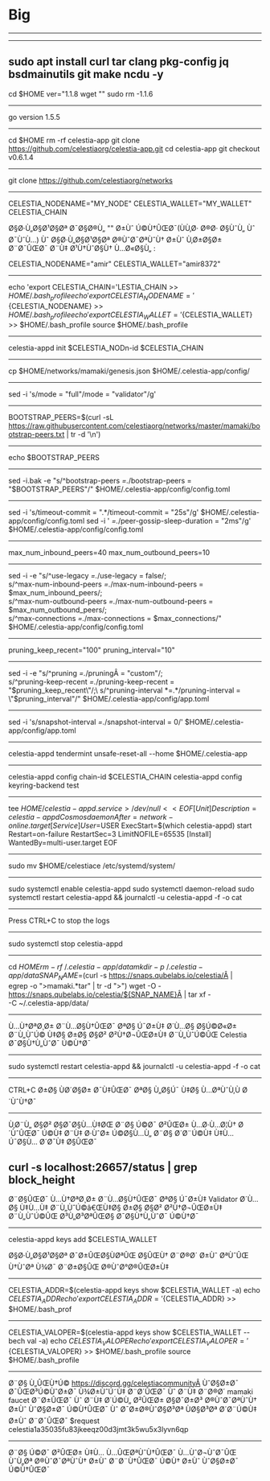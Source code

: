 # Big
------------------------------------------

---------------------------------------------
sudo apt install curl tar clang pkg-config 
jq bsdmainutils git make ncdu -y
-------------------------------------------------
cd $HOME
ver="1.1.8
wget ""
sudo rm -1.1.6

---------------------------------------------------
go version 1.5.5

--------------------------------------
cd $HOME
rm -rf celestia-app
git clone https://github.com/celestiaorg/celestia-app.git
cd celestia-app
git checkout v0.6.1.4

-------------------------------------------
git clone https://github.com/celestiaorg/networks

--------------------------
CELESTIA_NODENAME="MY_NODE" 
CELESTIA_WALLET="MY_WALLET"
CELESTIA_CHAIN

Ø§Ø·Ù„Ø§Ø¹Ø§Øª  Ø¯Ø§Ø®Ù„ "" Ø±Ùˆ Ú©Ù†ÛŒØ¯(ÙÙ‚Ø· Ø®Ø· Ø§ÙˆÙ„ Ùˆ Ø¯ÙˆÙ…) Ùˆ Ø§Ø·Ù„Ø§Ø¹Ø§Øª Ø®ÙˆØ¯ØªÙˆÙ† Ø±Ùˆ Ù‚Ø±Ø§Ø± Ø¨Ø¯ÛŒØ¯
Ø¨Ù‡ Ø¹Ù†ÙˆØ§Ù† Ù…Ø«Ø§Ù„ :

CELESTIA_NODENAME="amir" 
CELESTIA_WALLET="amir8372"

----------------------------------------------------------
echo 'export CELESTIA_CHAIN='LESTIA_CHAIN >> $HOME/.bash_profile
echo 'export CELESTIA_NODENAME='${CELESTIA_NODENAME} >> $HOME/.bash_profile
echo 'export CELESTIA_WALLET='${CELESTIA_WALLET} >> $HOME/.bash_profile
source $HOME/.bash_profile

------------------------------------------------
celestia-appd init $CELESTIA_NODn-id $CELESTIA_CHAIN

-------------------------------------
cp $HOME/networks/mamaki/genesis.json $HOME/.celestia-app/config/

---------------------------------------
sed -i 's/mode = \"full\"/mode = \"validator\"/g'

---------------------------------------------
BOOTSTRAP_PEERS=$(curl -sL https://raw.githubusercontent.com/celestiaorg/networks/master/mamaki/bootstrap-peers.txt | tr -d '\n')

--------------------------------------------------
echo $BOOTSTRAP_PEERS

------------------------------------------------
sed -i.bak -e "s/^bootstrap-peers *=.*/bootstrap-peers = \"$BOOTSTRAP_PEERS\"/" $HOME/.celestia-app/config/config.toml

-----------------------------------------------------------
sed -i 's/timeout-commit = ".*/timeout-commit = "25s"/g' $HOME/.celestia-app/config/config.toml
sed -i ' *=.*/peer-gossip-sleep-duration = "2ms"/g' $HOME/.celestia-app/config/config.toml

-----------------------------------------------------------------
max_num_inbound_peers=40 
max_num_outbound_peers=10 


----------------------------------------------------------------
sed -i -e "s/^use-legacy *=.*/use-legacy = false/;\
s/^max-num-inbound-peers *=.*/max-num-inbound-peers = $max_num_inbound_peers/;\
s/^max-num-outbound-peers *=.*/max-num-outbound-peers = $max_num_outbound_peers/;\
s/^max-connections *=.*/max-connections = $max_connections/" $HOME/.celestia-app/config/config.toml

------------------------------------------------
pruning_keep_recent="100" 
pruning_interval="10"

------------------------------------------------------

sed -i -e "s/^pruning *=.*/pruningÂ = \"custom\"/;\
s/^pruning-keep-recent *=.*/pruning-keep-recent = \"$pruning_keep_recent\"/;\
s/^pruning-interval *=.*/pruning-interval = \"$pruning_interval\"/" $HOME/.celestia-app/config/app.toml

--------------------------------------------

sed -i 's/snapshot-interval *=.*/snapshot-interval = 0/' $HOME/.celestia-app/config/app.toml

---------------------------------------------------
celestia-appd tendermint unsafe-reset-all --home $HOME/.celestia-app

---------------------------------------------------

celestia-appd config chain-id $CELESTIA_CHAIN
celestia-appd config keyring-backend test

-------------------------------------------------------
tee $HOME/celestia-appd.service > /dev/null <<EOF
[Unit]
  Description=celestia-appd Cosmos daemon
  After=network-online.target
[Service]
  User=$USER
  ExecStart=$(which celestia-appd) start
  Restart=on-failure
  RestartSec=3
  LimitNOFILE=65535
[Install]
  WantedBy=multi-user.target
EOF

---------------------------------------------------
sudo mv $HOME/celestiace /etc/systemd/system/

----------------------------------------------------
sudo systemctl enable celestia-appd
sudo systemctl daemon-reload
sudo systemctl restart celestia-appd && journalctl -u celestia-appd -f -o cat

------------------------------------------------------------
Press CTRL+C to stop the logs

-------------------------------------------------------------

sudo systemctl stop celestia-appd

--------------------------------------------------------------

cd $HOME
rm -rf ~/.celestia-app/data
mkdir -p ~/.celestia-app/data
SNAP_NAME=$(curl -s https://snaps.qubelabs.io/celestia/Â | \
    egrep -o ">mamaki.*tar" | tr -d ">")
wget -O - https://snaps.qubelabs.io/celestia/${SNAP_NAME}Â | tar xf - \
    -C ~/.celestia-app/data/

------------------------------------------------------------------
Ù…Ù†ØªØ¸Ø± Ø¨Ù…Ø§Ù†ÛŒØ¯ ØªØ§ Ú¯Ø±Ù‡ Ø´Ù…Ø§ Ø§Ú©Ø«Ø± Ø¨Ù„ÙˆÚ© Ù‡Ø§ Ø±Ø§ Ø§Ø² Ø²Ù†Ø¬ÛŒØ±Ù‡ Ø¨Ù„ÙˆÚ©ÛŒ Celestia Ø¯Ø§Ù†Ù„ÙˆØ¯ Ú©Ù†Ø¯

--------------------------------------------------
sudo systemctl restart celestia-appd && journalctl -u celestia-appd -f -o cat

-------------------------------------------------
CTRL+C Ø±Ø§ ÙØ´Ø§Ø± Ø¯Ù‡ÛŒØ¯ ØªØ§ Ù„Ø§Ú¯ Ù‡Ø§ Ù…ØªÙˆÙ‚Ù Ø´ÙˆÙ†Ø¯

---------------------------------
Ù‚Ø¨Ù„ Ø§Ø² Ø§Ø¯Ø§Ù…Ù‡ØŒ Ø¨Ø§ Ú©Ø¯ Ø²ÛŒØ± Ù…Ø·Ù…Ø¦Ù† Ø´ÙˆÛŒØ¯ Ú©Ù‡ Ø¨Ù‡ Ø·ÙˆØ± Ú©Ø§Ù…Ù„ Ø¨Ø§ Ø´Ø¨Ú©Ù‡ Ù‡Ù…Ú¯Ø§Ù… Ø´Ø¯Ù‡ Ø§ÛŒØ¯ 

curl -s localhost:26657/status | grep block_height
------------------------------------------------
Ø¨Ø§ÛŒØ¯ Ù…Ù†ØªØ¸Ø± Ø¨Ù…Ø§Ù†ÛŒØ¯ ØªØ§ Ú¯Ø±Ù‡ Validator Ø´Ù…Ø§ Ù‡Ù…Ù‡ Ø¨Ù„ÙˆÚ©â€ŒÙ‡Ø§ Ø±Ø§ Ø§Ø² Ø²Ù†Ø¬ÛŒØ±Ù‡ Ø¨Ù„ÙˆÚ©ÛŒ Ø³Ù„Ø³ØªÛŒØ§ Ø¯Ø§Ù†Ù„ÙˆØ¯ Ú©Ù†Ø¯

---------------------------------------------------

celestia-appd keys add $CELESTIA_WALLET

Ø§Ø·Ù„Ø§Ø¹Ø§Øª Ø¯Ø±ÛŒØ§ÙØªÛŒ Ø§ÛŒÙ† Ø¨Ø®Ø´ Ø±Ùˆ ØªÙˆÛŒ Ù†ÙˆØª Ù¾Ø¯ Ø¨Ø±Ø§ÛŒ Ø®ÙˆØ°Ø®ÛŒØ±Ù‡

-----------------------------------
CELESTIA_ADDR=$(celestia-appd keys show $CELESTIA_WALLET -a) 
echo $CELESTIA_ADDR 
echo 'export CELESTIA_ADDR='${CELESTIA_ADDR} >> $HOME/.bash_prof

------------------------------------------------
CELESTIA_VALOPER=$(celestia-appd keys show $CELESTIA_WALLET --bech val -a) 
echo $CELESTIA_VALOPER 
echo 'export CELESTIA_VALOPER='${CELESTIA_VALOPER} >> $HOME/.bash_profile 
source $HOME/.bash_profile

--------------------------------------------
Ø¨Ø§ Ù„ÛŒÙ†Ú© https://discord.gg/celestiacommunityÂ ÙˆØ§Ø±Ø¯ Ø¯ÛŒØ³Ú©ÙˆØ±Ø¯ Ù¾Ø±ÙˆÚ˜Ù‡ Ø¨Ø´ÛŒØ¯ Ùˆ Ø¨Ù‡ Ø¨Ø®Ø´ mamaki faucet  Ø¨Ø±ÛŒØ¯ Ùˆ Ø¨Ù‡ Ø´Ú©Ù„ Ø²ÛŒØ± Ø§Ø¯Ø±Ø³ Ø®ÙˆØ¯ØªÙˆÙ† Ø±Ùˆ ÙˆØ§Ø±Ø¯ Ú©Ù†ÛŒØ¯ Ùˆ Ø¯Ø±Ø®ÙˆØ§Ø³Øª ÙØ§Ø³Øª Ø´Ø¨Ú©Ù‡ Ø±Ùˆ Ø¨Ø¯ÛŒØ¯
$request celestia1a35035fu83jkeeqz00d3jmt3k5wu5x3lyvn6qp

------------------------------------- 
Ø¨Ø§ Ú©Ø¯ Ø²ÛŒØ± Ù‡Ù… Ù…ÛŒØªÙˆÙ†ÛŒØ¯ Ù…ÙˆØ¬ÙˆØ¯ÛŒ ÙˆÙ„Øª Ø®ÙˆØ¯ØªÙˆÙ† Ø±Ùˆ Ø¨Ø¨Ù†ÛŒØ¯  Ú©Ù† Ø±Ùˆ ÙˆØ§Ø±Ø¯ Ú©Ù†ÛŒØ¯ 
